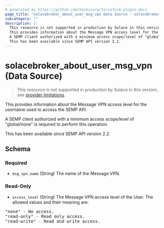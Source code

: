 ```yaml
---
# generated by https://github.com/hashicorp/terraform-plugin-docs
page_title: "solacebroker_about_user_msg_vpn Data Source - solacebroker"
subcategory: ""
description: |-
  This resource is not supported in production by Solace in this version, see provider limitations.
  This provides information about the Message VPN access level for the username used to access the SEMP API.
  A SEMP client authorized with a minimum access scope/level of "global/none" is required to perform this operation.
  This has been available since SEMP API version 2.2.
---
```


# solacebroker_about_user_msg_vpn (Data Source)

> This resource is not supported in production by Solace in this version, see [provider limitations](https://registry.terraform.io/providers/SolaceProducts/solacebroker/latest/docs#limitations).

This provides information about the Message VPN access level for the username used to access the SEMP API.



A SEMP client authorized with a minimum access scope/level of "global/none" is required to perform this operation.

This has been available since SEMP API version 2.2.



<!-- schema generated by tfplugindocs -->
## Schema

### Required

- `msg_vpn_name` (String) The name of the Message VPN.

### Read-Only

- `access_level` (String) The Message VPN access level of the User. The allowed values and their meaning are:

<pre>
"none" - No access.
"read-only" - Read only access.
"read-write" - Read and write access.
</pre>
